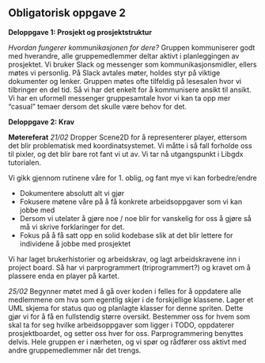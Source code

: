 ## **Obligatorisk oppgave 2**
**Deloppgave 1: Prosjekt og prosjektstruktur**

*Hvordan fungerer kommunikasjonen for dere?*
Gruppen kommuniserer godt med hverandre, alle gruppemedlemmer deltar aktivt i planleggingen av prosjektet. Vi bruker Slack og messenger som kommunikasjonsmidler, ellers møtes vi personlig. På Slack avtales møter, holdes styr på viktige dokumenter og lenker. Gruppen møtes ofte tilfeldig på lesesalen hvor vi tilbringer en del tid. Så vi har det enkelt for å kommunisere ansikt til ansikt. Vi har en uformell messenger gruppesamtale hvor vi kan ta opp mer “casual” temaer dersom det skulle være behov for det.

**Deloppgave 2: Krav**




**Møtereferat**
*21/02*
Dropper Scene2D for å representerer player, ettersom det blir problematisk med koordinatsystemet. Vi måtte i så fall forholde oss til pixler, og det blir bare rot fant vi ut av.
Vi tar nå utgangspunkt i Libgdx tutorialen.

Vi gikk gjennom rutinene våre for 1. oblig, og fant mye vi kan forbedre/endre
* Dokumentere absolutt alt vi gjør
* Fokusere møtene våre på å få konkrete arbeidsoppgaver som vi kan jobbe med
* Dersom vi utelater å gjøre noe / noe blir for vanskelig for oss å gjøre så må vi skrive forklaringer for det.
* Fokus på å få satt opp en solid kodebase slik at det blir lettere for individene å jobbe med prosjektet

Vi har laget brukerhistorier og arbeidskrav, og lagt arbeidskravene inn i project board. Så har vi parprogrammert (triprogrammert?) og kravet om å plassere enda en player på kartet.

*25/02*
Begynner møtet med å gå over koden i felles for å oppdatere alle medlemmene om hva som egentlig skjer i de forskjellige klassene.
Lager et UML skjema for status quo og planlagte klasser for denne spriten. Dette gjør vi for å få en fullstendig større oversikt.
Bestemmer oss for hvem som skal ta for seg hvilke arbeidsoppgaver som ligger i TODO, oppdaterer prosjektboardet, og setter oss hver for oss. Parprogrammering benyttes delvis. Hele gruppen er i nærheten, og vi spør og rådfører oss aktivt med andre gruppemedlemmer når det trengs. 


